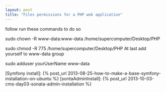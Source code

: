 ```yaml
---
layout: post
title: "Files permissions for a PHP web application"
---
```



follow run these commands to do so

sudo chown -R www-data:www-data /home/supercomputer/Desktop/PHP

sudo chmod -R 775 /home/supercomputer/Desktop/PHP
At last add yourself to www-data group

sudo adduser yourUserName www-data



[Symfony install]: {% post_url 2013-08-25-how-to-make-a-base-symfony-installation-on-ubuntu %}
[sontaAdminInstall]: {% post_url 2013-10-03-cms-day03-sonata-admin-installation %}
